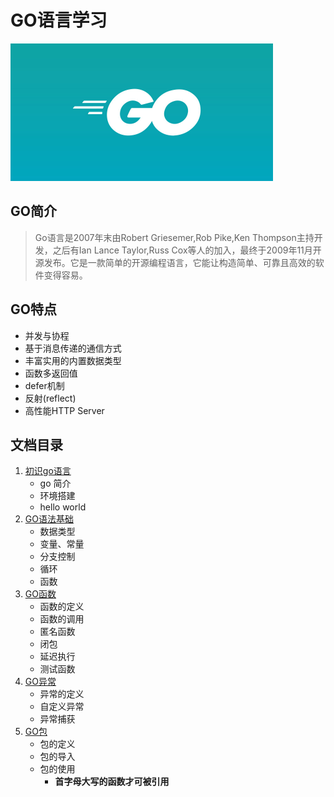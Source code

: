 # GO语言学习
<img src="/docs/go_core/assets/golang.jpg" alt="golang" style="zoom:50%;" />


## GO简介
> Go语言是2007年末由Robert Griesemer,Rob Pike,Ken Thompson主持开发，之后有Ian Lance Taylor,Russ Cox等人的加入，最终于2009年11月开源发布。它是一款简单的开源编程语言，它能让构造简单、可靠且高效的软件变得容易。

## GO特点
- 并发与协程
- 基于消息传递的通信方式
- 丰富实用的内置数据类型
- 函数多返回值
- defer机制
- 反射(reflect)
- 高性能HTTP Server


## 文档目录
1. [初识go语言](/docs/go_核心编程/认识GO.md)
    - go 简介
    - 环境搭建
    - hello world
2. [GO语法基础](/docs/go_核心编程/GO基础语法.md)
    - 数据类型
    - 变量、常量
    - 分支控制
    - 循环
    - 函数
3. [GO函数](/docs/go_核心编程/GO函数.md)
    - 函数的定义
    - 函数的调用
    - 匿名函数
    - 闭包
    - 延迟执行
    - 测试函数
4. [GO异常](/docs/go_核心编程/GO异常.md)
    - 异常的定义
    - 自定义异常
    - 异常捕获
5. [GO包](/docs/go_核心编程/GO包.md)
    - 包的定义
    - 包的导入
    - 包的使用
        - **首字母大写的函数才可被引用**